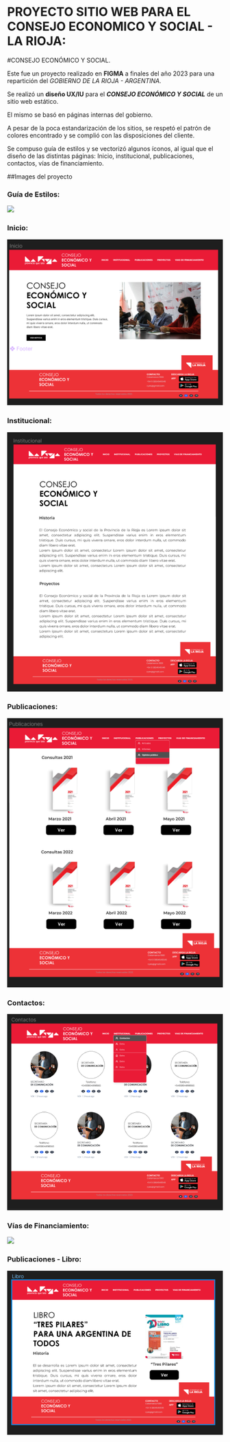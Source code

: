# PROYECTO SITIO WEB PARA EL CONSEJO ECONOMICO Y SOCIAL - LA RIOJA:

#CONSEJO ECONÓMICO Y SOCIAL.

Este fue un proyecto realizado en **FIGMA** a finales del año 2023 para una repartición del _GOBIERNO DE LA RIOJA - ARGENTINA._

Se realizó un **diseño UX/IU** para el **_CONSEJO ECONÓMICO Y SOCIAL_** de un sitio web estático.

El mismo se basó en páginas internas del gobierno.

A pesar de la poca estandarización de los sitios, se respetó el patrón de colores encontrado y se complió con las disposiciones del cliente.

Se compuso guía de estilos y se vectorizó algunos íconos, al igual que el diseño de las distintas páginas: Inicio, institucional, publicaciones, contactos, vías de financiamiento.

##Images del proyecto

### Guía de Estilos:

![](1-%20Guía%20de%20Estilos.png)

### Inicio:

![](2-%20Inicio.png)

### Institucional:

![](3-%20Institucional.png)

### Publicaciones:

![](4-%20Publicaciones.png)

### Contactos:

![](5-%20Contactos.png)

### Vías de Financiamiento:

![](6-%20Vías%20de%20Financiamiento.png)

### Publicaciones - Libro:

![](7-%20Publicaciones%20-%20Libro.png)
